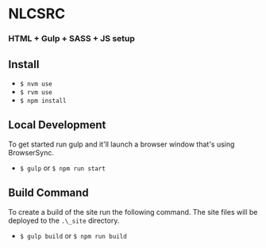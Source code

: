 # NLCSRC

### HTML + Gulp + SASS + JS setup

## Install
- `$ nvm use`
- `$ rvm use`
- `$ npm install`

## Local Development
To get started run gulp and it'll launch a browser window that's using BrowserSync.
- `$ gulp` or `$ npm run start`

## Build Command
To create a build of the site run the following command. 
The site files will be deployed to the `.\_site` directory.
- `$ gulp build` or `$ npm run build`